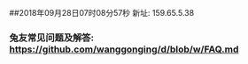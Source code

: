 ##2018年09月28日07时08分57秒 新址: 159.65.5.38
### 兔友常见问题及解答: https://github.com/wanggonging/d/blob/w/FAQ.md
